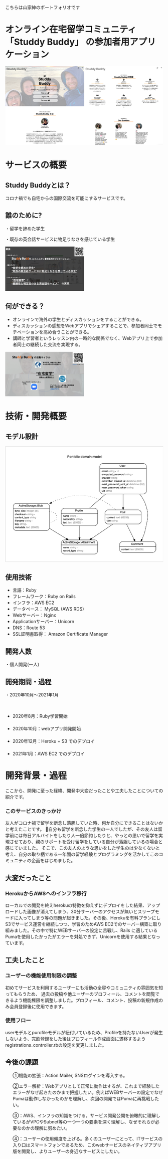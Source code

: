 <p>こちらは山家紳のポートフォリオです</p>
<h1>オンライン在宅留学コミュニティ「Studdy Buddy」 の参加者用アプリケーション</h1>
<img src = "public/img/guide2-readme.jpg" width="50%"><img src = "public/img/guide-readme.jpg" width="50%">

<h1>サービスの概要</h1>
<h2>Studdy Buddyとは？</h2>
<p>コロナ禍でも自宅からの国際交流を可能にするサービスです。</p>


<h2>誰のために?</h2>
<p>・留学を諦めた学生</p>
<p>・既存の英会話サービスに物足りなさを感じている学生</p>
<img src = "public/img/readme2.jpg" width="50%">

<h2>何ができる？</h2>
<ul>
<li>オンラインで海外の学生とディスカッションをすることができる。</li>
<li>ディスカッションの感想をWebアプリでシェアすることで、参加者同士でモチベーションを高め合うことができる。</li>
<li>講師と学習者というレッスン内の一時的な関係でなく、Webアプリ上で参加者同士の継続した交流を実現する。</li>
</ul>
<img src = "public/img/readme1.jpg" width="50%">

<h1>技術・開発概要</h1>

<h2>モデル設計</h2>
<img src = "public/img/erd-sbapp.jpg">



<h2>使用技術</h2>
<ul>
<li>言語：Ruby</li>     
<li>フレームワーク：Ruby on Rails</li>
<li>インフラ：AWS EC2</li>
<li>データベース： MySQL (AWS RDS)</li>
<li>Webサーバー：Nginx</li>
<li>Applicationサーバー：Unicorn</li>
<li>DNS：Route 53</li>
<li>SSL証明書取得： Amazon Certificate Manager</li>
</ul>

<h2>開発人数</h2>
<p>・個人開発(一人)<p>
<h2>開発期間・過程</h2>
<p>・2020年10月〜2021年1月</p>
　<ul>
  <li>2020年8月：Ruby学習開始</li>
　 <li>2020年10月：webアプリ開発開始</li>
　 <li>2020年12月：Heroku +  S3 でのデプロイ</li>
　 <li>2021年1月：AWS EC2 でのデプロイ</li>
  </ul>

<h1>開発背景・過程</h1>
<p>ここから、開発に至った経緯、開発中大変だったことや工夫したことについての紹介です。</p>
<h3>このサービスのきっかけ</h3>
<p>友人がコロナ禍で留学を断念し落胆していた時、何か自分にできることはないかと考えたことです。
自分も留学を断念した学生の一人でしたが、その友人は留学前には毎日アルバイトをしたり人一倍節約したりと、やっとの思いで留学を実現させており、親のサポートを受け留学をしている自分が落胆しているの場合と感じていました。
そこで、この友人のような思いをした学生のは少なくないと考え、自分の取り柄である一年間の留学経験とプログラミングを活かしてこのコミュニティの企画をはじめました。</p>

<h2>大変だったこと</h2>
<h3>HerokuからAWSへのインフラ移行</h3>
<p>ローカルでの開発を終えherokuの特徴を抑えずにデプロイをした結果、アップロードした画像が消えてしまう、30分サーバーのアクセスが無いとスリープモードに入ってしまう等の問題が起きました。その後、Herokuを有料プランにしS3でサービス運営を継続しつつ、学習のためAWS EC2でのサーバー構築に取り組みました。その中で特にWEBサーバーの設定に苦戦し、Rails に適しているPumaを使用したかったがエラーを対処できず、Unicornを使用する結果となっています。</p>

<h2>工夫したこと</h2>
<h3>ユーザーの機能使用制限の調整</h3>
<p>初めてサービスを利用するユーザーにも活動の全容やコミュニティの雰囲気を知ってもらうため、
  過去の投稿や他ユーザーのプロフィール、コメントを閲覧できるよう機能権限を調整しました。プロフィール、コメント、投稿の新規作成のみ会員登録後に使用できます。</p>
<h3>使用フロー</h3>
<p>userモデルとpurofileモデルが紐付いているため、Profileを持たないUserが発生しないよう、完飲登録をした後はプロフィール作成画面に遷移するようregistrations_controller.rbの設定を変更しました。</p>

<h2>今後の課題</h2>
<ul>
<p>①機能の拡張：Action Mailer, SNSログインを導入する。</p>
<p>②エラー解析：Webアプリとして正常に動作はするが、これまで経験したエラーがなぜ起きたのかまで把握したい。例えばWEBサーバーの設定でなぜPumaは動作しなかったのかを理解し、次回の開発ではPumaに再挑戦したい。</p>
<p>③：AWS、インフラの知識をつける。サービス開発公開を俯瞰的に理解しているがVPCやSubnet等の一つ一つの要素を深く理解し、なぜそれらが必要なのかの理解に努めたい。</p>
<p>④：ユーザーの使用頻度を上げる。多くのユーザーにとって、ITサービスの入り口はスマートフォンであるため、このwebサービスのネイティブアプリ版を開発し、よりユーザーの身近なサービスにしたい。</p>
</ul>
  
